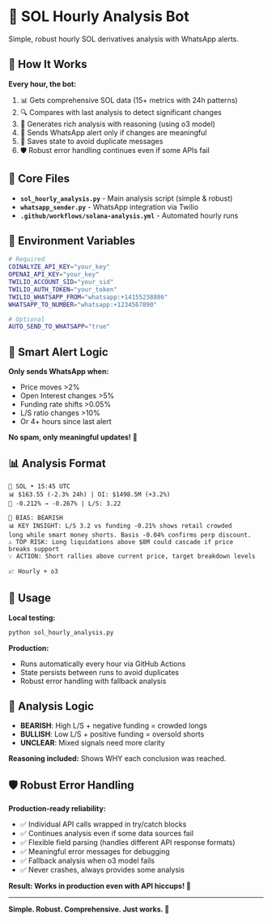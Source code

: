 # 🎯 SOL Hourly Analysis Bot

Simple, robust hourly SOL derivatives analysis with WhatsApp alerts.

## 🚀 How It Works

**Every hour, the bot:**
1. 📊 Gets comprehensive SOL data (15+ metrics with 24h patterns)
2. 🔍 Compares with last analysis to detect significant changes
3. 🧠 Generates rich analysis with reasoning (using o3 model)
4. 📱 Sends WhatsApp alert only if changes are meaningful
5. 💾 Saves state to avoid duplicate messages
6. 🛡️ Robust error handling continues even if some APIs fail

## 📁 Core Files

- **`sol_hourly_analysis.py`** - Main analysis script (simple & robust)
- **`whatsapp_sender.py`** - WhatsApp integration via Twilio
- **`.github/workflows/solana-analysis.yml`** - Automated hourly runs

## 🔧 Environment Variables

```bash
# Required
COINALYZE_API_KEY="your_key"
OPENAI_API_KEY="your_key"
TWILIO_ACCOUNT_SID="your_sid"
TWILIO_AUTH_TOKEN="your_token"
TWILIO_WHATSAPP_FROM="whatsapp:+14155238886"
WHATSAPP_TO_NUMBER="whatsapp:+1234567890"

# Optional
AUTO_SEND_TO_WHATSAPP="true"
```

## 🎯 Smart Alert Logic

**Only sends WhatsApp when:**
- Price moves >2%
- Open Interest changes >5%
- Funding rate shifts >0.05%
- L/S ratio changes >10%
- Or 4+ hours since last alert

**No spam, only meaningful updates! 📱**

## 📊 Analysis Format

```
🎯 SOL • 15:45 UTC
📊 $163.55 (-2.3% 24h) | OI: $1498.5M (+3.2%)
💸 -0.212% → -0.267% | L/S: 3.22

🎯 BIAS: BEARISH
📊 KEY INSIGHT: L/S 3.2 vs funding -0.21% shows retail crowded 
long while smart money shorts. Basis -0.04% confirms perp discount.
⚠️ TOP RISK: Long liquidations above $8M could cascade if price 
breaks support
💡 ACTION: Short rallies above current price, target breakdown levels

📈 Hourly + o3
```

## 🚀 Usage

**Local testing:**
```bash
python sol_hourly_analysis.py
```

**Production:**
- Runs automatically every hour via GitHub Actions
- State persists between runs to avoid duplicates
- Robust error handling with fallback analysis

## 🧠 Analysis Logic

- **BEARISH**: High L/S + negative funding = crowded longs
- **BULLISH**: Low L/S + positive funding = oversold shorts  
- **UNCLEAR**: Mixed signals need more clarity

**Reasoning included:** Shows WHY each conclusion was reached.

## 🛡️ Robust Error Handling

**Production-ready reliability:**
- ✅ Individual API calls wrapped in try/catch blocks
- ✅ Continues analysis even if some data sources fail
- ✅ Flexible field parsing (handles different API response formats)
- ✅ Meaningful error messages for debugging
- ✅ Fallback analysis when o3 model fails
- ✅ Never crashes, always provides some analysis

**Result: Works in production even with API hiccups! 🚀**

---

**Simple. Robust. Comprehensive. Just works. 🎯**
